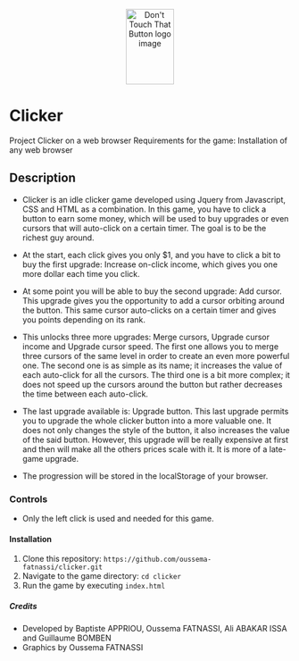 <p align="center">
  <img src="https://github.com/oussema-fatnassi/clicker/blob/main/assets/images/Logo.svg" alt="Don't Touch That Button logo image" width= "86.73" height="135"/>
</p>

# Clicker

Project Clicker on a web browser
Requirements for the game: Installation of any web browser

## Description

- Clicker is an idle clicker game developed using Jquery from Javascript, CSS and HTML as a combination. In this game, you have to click a button to earn some money, which will be used to buy upgrades or even cursors that will auto-click on a certain timer. The goal is to be the richest guy around.

- At the start, each click gives you only $1, and you have to click a bit to buy the first upgrade: Increase on-click income, which gives you one more dollar each time you click.

- At some point you will be able to buy the second upgrade: Add cursor. This upgrade gives you the opportunity to add a cursor orbiting around the button. This same cursor auto-clicks on a certain timer and gives you points depending on its rank.

- This unlocks three more upgrades: Merge cursors, Upgrade cursor income and Upgrade cursor speed. The first one allows you to merge three cursors of the same level in order to create an even more powerful one. The second one is as simple as its name; it increases the value of each auto-click for all the cursors. The third one is a bit more complex; it does not speed up the cursors around the button but rather decreases the time between each auto-click.

- The last upgrade available is: Upgrade button. This last upgrade permits you to upgrade the whole clicker button into a more valuable one. It does not only changes the style of the button, it also increases the value of the said button. However, this upgrade will be really expensive at first and then will make all the others prices scale with it. It is more of a late-game upgrade.

- The progression will be stored in the localStorage of your browser.

### Controls

- Only the left click is used and needed for this game.

#### Installation

1. Clone this repository: `https://github.com/oussema-fatnassi/clicker.git`
2. Navigate to the game directory: `cd clicker`
3. Run the game by executing `index.html`

##### Credits

- Developed by Baptiste APPRIOU, Oussema FATNASSI, Ali ABAKAR ISSA and Guillaume BOMBEN
- Graphics by Oussema FATNASSI
